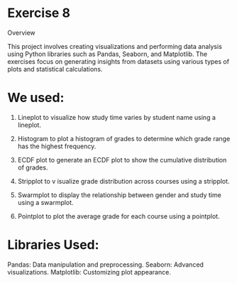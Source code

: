 # Exercise 8

Overview

This project involves creating visualizations and performing data analysis using Python libraries such as Pandas, Seaborn, and Matplotlib. The exercises focus on generating insights from datasets using various types of plots and statistical calculations.

# We used:
1. Lineplot to visualize how study time varies by student name using a lineplot.

2. Histogram to plot a histogram of grades to determine which grade range has the highest frequency.

3. ECDF plot to generate an ECDF plot to show the cumulative distribution of grades.

4. Stripplot to v isualize grade distribution across courses using a stripplot.

5. Swarmplot to display the relationship between gender and study time using a swarmplot.

6. Pointplot to plot the average grade for each course using a pointplot.

# Libraries Used:
Pandas: Data manipulation and preprocessing.
Seaborn: Advanced visualizations.
Matplotlib: Customizing plot appearance.
